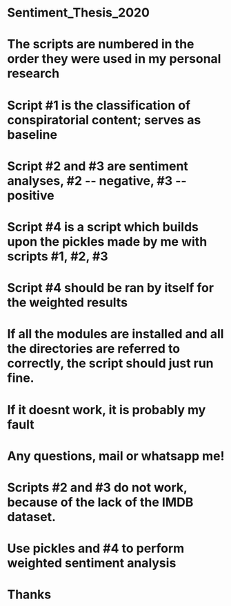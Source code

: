 # Sentiment_Thesis_2020

# The scripts are numbered in the order they were used in my personal research
# Script #1 is the classification of conspiratorial content; serves as baseline
# Script #2 and #3 are sentiment analyses, #2 -- negative, #3 -- positive
# Script #4 is a script which builds upon the pickles made by me with scripts #1, #2, #3
# Script #4 should be ran by itself for the weighted results 


# If all the modules are installed and all the directories are referred to correctly, the script should just run fine. 
# If it doesnt work, it is probably my fault
# Any questions, mail or whatsapp me! 

# Scripts #2 and #3 do not work, because of the lack of the IMDB dataset.
# Use pickles and #4 to perform weighted sentiment analysis 

# Thanks
